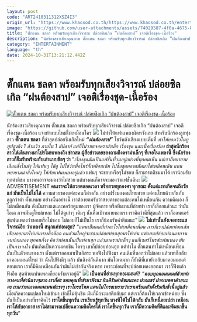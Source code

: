 ```yaml
---
layout: post
code: "ART2410311312XSZ4I3"
origin_url: "https://www.khaosod.co.th/https://www.khaosod.co.th/entertainment/news_9485185"
image: "https://github.com/user-attachments/assets/74029587-4f0a-4675-89ca-fb87f0ec8f8d"
title: "ตั๊กแตน ชลดา พร้อมรับทุกเสียงวิจารณ์ ปล่อยซิลเกิล “ฝนต้องสาป” เจอติเรื่องชุด-เนื้อร้อง"
description: "นักร้องสาวเสียงคุณภาพ ตั๊กแตน ชลดา พร้อมรับทุกเสียงวิจารณ์ ปล่อยซิลเกิล “ฝนต้องสาป” เจอติเรื่องชุด-เนื้อร้อง แจงทำแบบใหม่ไม่เหมือนใคร"
category: "ENTERTAINMENT"
language: "th"
date: 2024-10-31T13:21:12.442Z
---
```


# ตั๊กแตน ชลดา พร้อมรับทุกเสียงวิจารณ์ ปล่อยซิลเกิล “ฝนต้องสาป” เจอติเรื่องชุด-เนื้อร้อง

[![ตั๊กแตน ชลดา พร้อมรับทุกเสียงวิจารณ์ ปล่อยซิลเกิล “ฝนต้องสาป” เจอติเรื่องชุด-เนื้อร้อง](https://www.khaosod.co.th/wpapp/uploads/2024/10/tan.jpg "ตั๊กแตน ชลดา พร้อมรับทุกเสียงวิจารณ์ ปล่อยซิลเกิล “ฝนต้องสาป” เจอติเรื่องชุด-เนื้อร้อง")](https://www.khaosod.co.th/wpapp/uploads/2024/10/tan.jpg)

นักร้องสาวเสียงคุณภาพ ตั๊กแตน ชลดา พร้อมรับทุกเสียงวิจารณ์ ปล่อยซิลเกิล “ฝนต้องสาป” เจอติเรื่องชุด-เนื้อร้อง แจงทำแบบใหม่ไม่เหมือนใคร
![](https://www.khaosod.co.th/wpapp/uploads/2024/10/S__16244915_0.jpg)
ไม่ทำให้แฟนเพลงผิดหวังเลย สำหรับนักร้องลูกทุ่งสาว **ตั๊กแตน ชลดา** ที่ล่าสุดปล่อยซิงเกิลใหม่ _**“ฝนต้องสาป”**_ โชว์พลังเสียงแบบเต็มที่ _ทำให้ยอดวิวในยูทูปสูงถึง 1 ล้านวิว ภายใน 1 สัปดาห์ แต่ก็ไม่วายเจอดราม่าเล็ก เรื่องชุด และเนื้อเรื่องร้อง_
**ล่าสุดนักร้องสาวได้เดินทางมาโปรโมทเพลงถึง ข่าวสด ผู้สื่อข่าวเลยของถามถึงดราม่าเล็กๆ ที่เจอในเพลงนี้ ซึ่งนักร้องสาวก็ยิ้มรับพร้อมกับเล่าแบบชิลๆ ว่า**
“_เรื่องชุดมันเป็นแฟชั่นที่วนอยู่อย่างที่ทุกคนเห็น แต่เราก็พยายามเลือกสิ่งใหม่ๆ ให้แฟนๆ ได้ดู ไม่ใช่ว่าเมื่อไหร่ก็เหมือนเดิม ไปซื้อชุดตลาดนัดมาใส่เหมือนเดิน แตนพยายามนำสิ่งใหม่ๆ ให้กับแฟนเพลงอยู่แล้ว_ แฟนๆ จะชอบหรือๆไม่ชอบ ก็สามารถติชมมาได้ เราน้อมรับทุกคำติชม บางคนอาจจะมองว่าไม่สวย แต่บางคนก็อาจจะมองว่าแฟชั่นดีนะ
![](https://www.khaosod.co.th/wpapp/uploads/2024/10/tan4.jpg)
ADVERTISEMENT
**คนเราจะให้สวยตลอดเวลา หรือสวยทุกองศา ทุกขณะ ตั้งแต่แรกเกิดจนถึงวัยแก่ มันเป็นไปไม่ได้** ความสวยของแต่ละคนก็ต่างกัน อย่างฝรั่งมองคนไทยสวย แต่คนไทยด้วยกันกับดูถูกว่าดำ ดั้งแหมบ อย่างนั้นอย่างนี้ เราต้องยอมรับว่าสายตาของแต่ละคนไม่เหมือนกัน ความคิดเอง ก็ไม่เหมือนกัน
ดังนั้นทางแตและคอร์สตูมของเรา ผู้จัดการ หรือทีมงานที่ถ่ายทำ เราก็เลือกแล้วนะ ว่ามันโอเค ภาพมันดูใหม่แหละ ไม่ได้ดูเก่าๆ เดิมๆ นั้นคือเป้าหมายของเรา เราคิดว่าดีที่สุดแล้ว เราก็ออนแอร์สู่แฟนเพลงว่าชอบหรือไม่ชอบ ไม่ชอบก็ไม่เป็นไร เราก็น้อมรับคำติชมนะ”
![](https://www.khaosod.co.th/wpapp/uploads/2024/10/S__19505179_0.jpg)
**ไม่เท่านั้นยังเจอกระแสวิจารณ์อีก ว่าเพลงนี้ สนุกแค่ท่อนฮุก?** “_แตนเป็นคนที่ทำอะไรไม่เหมือนเพื่อน การที่เราปล่อยท่อนเส้นเสียงออกมาให้เล่นทางติ๊กต๊อก คนส่วนใหญ่จะชอบปล่อยท่อนฮุกมาให้เล่น แต่แตนปล่อยท่อนแรกจนจบท่อนสอง ทุกคนก็งง คิดว่าท่อนนั้นเป็นท่อนฮุก แล้วมาดราม่าเล็กๆ แตก็เซอร์ไพรส์แฟนเพลง มันเป็นการจงใจ_
มันเกิดเป็นความเคยชิน ใครๆ เขาก็ปล่อยท่อนฮุก แต่ทำไม ตั๊กแตนทำไม่เหมือนเพื่อน มันเป็นตัวตนของเรา ตั้งแต่เราออกมาเป็นอิสระ พอฟังไปฟังมา คนเดิมที่บอกว่าไม่ชอบ แล้วเขาก็กลับมาคอมเมนต์ใหม่ ว่า ฉันไปฟังดีๆ แล้ว มันลิงค์กันดีมาก มันโอเคมาก
ก็ยังดีที่เขายังกลับมาคอมเมนต์ ตอนแรก เราก็มีคิดเหมือนกันว่ามันไม่เข้ากันจริงเหรอ เพราะก่อนที่จะปล่อยเพลงออกมา เราก็ฟังแล้วฟังอีก สุดท้ายแฟนเพลงก็ยอมรับเราอยู่ดี”
![](https://www.khaosod.co.th/wpapp/uploads/2024/10/Snapinsta.app_465082970_3507652272713620_5834015129451238825_n_1080.jpg)
**เป็นคนที่อ่านทุกคอมเมนต์?** “_**ตอบทุกคอมเมนต์ด้วยค่ะ บางคนที่ตำนิแรงๆมาก เราก็ค่ะ ขอบคุณที่เข้ามาฟังนะ ยินดีรับคำติชมนะคะ ฝากแชร์ ฝากเมตตาด้วยนะคะ ถามว่าพอเจอคอมเมนต์แรงๆ เราโกรธไหม แตนไม่โกรธเพราะว่าเราเตรียมตัวตั้งรับกับสิ่งนี้อยู่แล้ว**_ เมื่อเกิดความแปลกใหม่เข้ามา เข้าก็ไม่คุ้นชิน มันก็มีกระแสตีกลับมา แต่เราก็ต้องให้เวลาเข้าหน่อย ซึ่งมันก็เป็นอย่างที่เราคิดไว้
**เราโตขึ้นทุกวัน เราเรียนรู้ทุกวัน บางทีโต้ไปโต้กลับ มันก็เหนื่อยเปล่า เหมือนเราโต้กับอากาส เราไม่สามารถเปลี่ยนความคิดใครได้ เราโตขึ้นทุกวัน เราก็มีความคิดที่ดีและพัฒนาขึ้นทุกวัน**”
